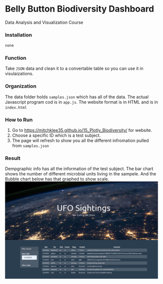 # Belly Button Biodiversity Dashboard

Data Analysis and Visualization Course

### Installation

```bash
none
```

### Function
Take ```JSON``` data and clean it to a convertable table so you can use it in visulaizations. 

### Organization
The data folder holds ```samples.json``` which has all of the data. The actual Javascript program cod is in ```app.js```. The website format is in HTML and is in ```index.html```

### How to Run
1. Go to https://mitchklee35.github.io/15_Plotly_Biodiversity/ for website.
2. Choose a specific ID which is a test subject.
3. The page will refresh to show you all the different infromation pulled from ```samples.json```

### Result
Dempgraphic info has all the information of the test subject. The bar chart shows the number of different microbial units living in the sampele. And the Bubble chart below has that graphed to show scale. <br/>
![info](https://github.com/mitchklee35/14_javascript-challenge/blob/master/UFO-level-1/static/images/example.PNG)<br/>
